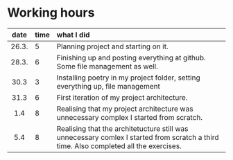 # Working hours

| date | time | what I did  |
| :----:|:-----| :-----|
| 26.3. | 5    | Planning project and starting on it. |
| 28.3. | 6    | Finishing up and posting everything at github. Some file management as well. |
| 30.3  | 3    | Installing poetry in my project folder, setting everything up, file management |
| 31.3  | 6    | First iteration of my project architecture. |
| 1.4   | 8    | Realising that my project architecture was unnecessary complex I started from scratch. |
| 5.4   | 8    | Realising that the architetucture still was unnecessary comlex I started from scratch a third time. Also completed all the exercises. | 
